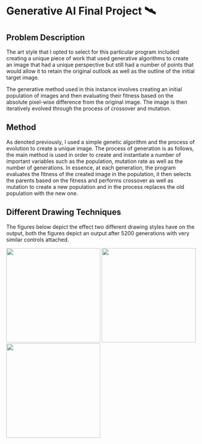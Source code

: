 # Generative AI Final Project 🛰

## Problem Description


The art style that I opted to select for this particular program included creating a unique piece of work that used generative algorithms to create an image that had a unique perspective but still had a number of points that would allow it to retain the original outlook as well as the outline of the initial target image.

The generative method used in this instance involves creating an initial population of images and then evaluating their fitness based on the absolute pixel-wise difference from the original image. The image is then iteratively evolved through the process of crossover and mutation.

## Method

As denoted previously, I used a simple genetic algorithm and the process of evolution to create a unique image. The process of generation is as follows, the main method is used in order to create and instantiate a number of important variables such as the population, mutation rate as well as the number of generations. In essence, at each generation, the program evaluates the fitness of the created image in the population, it then selects the parents based on the fitness and performs crossover as well as mutation to create a new population and in the process replaces the old population with the new one.

## Different Drawing Techniques

The figures below depict the effect two different drawing styles have on the output, both the figures depict an output after 5200 generations with very similar controls attached. 

<img src="https://github.com/anjanak13/GenerativeAI/assets/102757443/0a4b3ff3-d59f-4f69-a13d-0da1050f2941" width="250">

<img src="https://github.com/anjanak13/GenerativeAI/assets/102757443/53115157-a4fe-42d2-a029-d0eb7a288b0b" width="250">

<img src="https://github.com/anjanak13/GenerativeAI/assets/102757443/ca85fbe3-6e25-4b0e-bbe0-237b366aad00" width="250">
